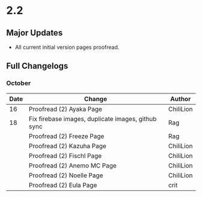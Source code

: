 # 2.2

## Major Updates

* All current initial version pages proofread.

## Full Changelogs

### October

| Date | Change                                             | Author    |
| ---- | -------------------------------------------------- | --------- |
| 16   | Proofread (2) Ayaka Page                           | ChiliLion |
| 18   | Fix firebase images, duplicate images, github sync | Rag       |
|      | Proofread (2) Freeze Page                          | Rag       |
|      | Proofread (2) Kazuha Page                          | ChiliLion |
|      | Proofread (2) Fischl Page                          | ChiliLion |
|      | Proofread (2) Anemo MC Page                        | ChiliLion |
|      | Proofread (2) Noelle Page                          | ChiliLion |
|      | Proofread (2) Eula Page                            | crit      |
